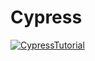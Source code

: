 # Cypress
[![CypressTutorial](https://img.shields.io/endpoint?url=https://dashboard.cypress.io/badge/simple/x7tvhs/master&style=flat&logo=cypress)](https://dashboard.cypress.io/projects/x7tvhs/runs)
